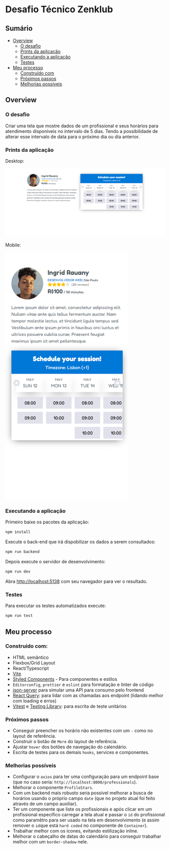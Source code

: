 # Desafio Técnico Zenklub

## Sumário

- [Overview](#overview)
  - [O desafio](#o-desafio)
  - [Prints da aplicação](#prints-da-aplicação)
  - [Executando a aplicação](#executando-a-aplicação)
  - [Testes](#testes)
- [Meu processo](#meu-processo)
  - [Construído com](#construido-com)
  - [Próximos passos](#próximos-passos)
  - [Melhorias possíveis](#melhorias-possíveis)

## Overview

### O desafio

Criar uma tela que mostre dados de um profissional e seus horários para atendimento disponíveis no intervalo de 5 dias. Tendo a possibilidade de alterar esse intervalo de data para o próximo dia ou dia anterior.

### Prints da aplicação

Desktop:

![](./public/desktop.png)

Mobile:

![](./public/mobile.png)

### Executando a aplicação

Primeiro baixe os pacotes da aplicação:

```bash
npm install
```

Execute o back-end que irá dispobilizar os dados a serem consultados:

```bash
npm run backend
```

Depois execute o servidor de desenvolvimento:

```bash
npm run dev
```

Abra [http://localhost:5138](http://localhost:5138) com seu navegador para ver o resultado.

### Testes

Para executar os testes automatizados execute:

```bash
npm run test
```

## Meu processo

### Construído com:

- HTML semântico
- Flexbox/Grid Layout
- React/Typescript
- [Vite](https://vitejs.dev/)
- [Styled Components](https://styled-components.com/) - Para componentes e estilos
- `Editorconfig`, `prettier` e `eslint` para formatação e linter de código
- [json-server](https://github.com/typicode/json-server) para simular uma API para consumo pelo frontend
- [React Query](https://tanstack.com/query/latest): para lidar com as chamadas aos endpoint (lidando melhor com loading e erros)
- [Vitest](https://vitest.dev/) e [Testing Library](https://testing-library.com/): para escrita de teste unitários

### Próximos passos

- Conseguir preencher os horário não existentes com um `-` como no layout de referência.
- Construir o botão de `More` do layout de referência.
- Ajustar `hover` dos botões de navegação do calendário.
- Escrita de testes para os demais `hooks`, services e componentes.

### Melhorias possíveis

- Configurar o `axios` para ter uma configuração para um endpoint base (que no caso seria: `http://localhost:8000/professionals`).
- Melhorar o componente `ProfileStars`.
- Com um backend mais robusto seria possível melhorar a busca de horários usando o próprio campo `date` (que no projeto atual foi feito através de um campo auxiliar).
- Ter um componente que liste os profissionais e após clicar em um profissional específico carregar a tela atual e passar o `id` do profissional como paramêtro para ser usado na tela em desenvolvimento (e assim remover o `id`que está `hard coded` no componente de `Container`).
- Trabalhar melhor com os ícones, evitando estilização inline.
- Melhorar o cabeçalho de datas do calendário para conseguir trabalhar melhor com um `border-shadow` nele.
